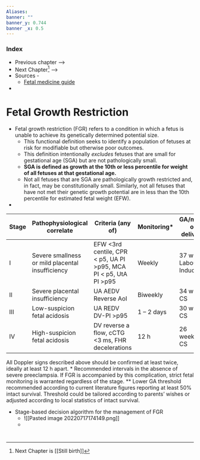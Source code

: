 ```yaml
---
Aliases: 
banner: ""
banner_y: 0.744
banner _x: 0.5
---
```

### Index
- Previous chapter -->
- Next Chapter[^1] -->
- Sources -
	- [Fetal medicine guide](<C:\Not_One_Drive\Medical\Article\Fetal medicine - FGR diagnosis & classification.pdf>)
- 
# Fetal Growth Restriction
- Fetal growth restriction (FGR) refers to a condition in which a fetus is unable to achieve its genetically determined potential size.
	- This functional definition seeks to identify a population of fetuses at risk for modifiable but otherwise poor outcomes. 
	- This definition intentionally *excludes* fetuses that are small for gestational age (SGA) but are not pathologically small. 
	- **SGA is defined as growth at the 10th or less percentile for weight of all fetuses at that gestational age.** 
	- Not all fetuses that are SGA are pathologically growth restricted and, in fact, may be constitutionally small. Similarly, not all fetuses that have not met their genetic growth potential are in less than the 10th percentile for estimated fetal weight (EFW).
- 


| Stage | Pathophysiological correlate                     | Criteria (any of) | Monitoring* | GA/mode of delivery |
| ----- | ------------------------------------------------ | ----------------- | ----------- | ------------------- |
| I     | Severe smallness or mild placental insufficiency | EFW <3rd centile, CPR < p5, UA PI >p95, MCA PI < p5, UtA PI >p95| Weekly | 37 weeks Labour Induction|
|II |Severe placental insufficiency| UA AEDV Reverse AoI | Biweekly | 34 weeks CS |
| III | Low-suspicion fetal acidosis | UA REDV DV-PI >p95 | 1 – 2 days | 30 weeks CS |
|IV | High-suspicion fetal acidosis | DV reverse a flow, cCTG <3 ms, FHR decelerations | 12 h | 26 weeks** CS |
All Doppler signs described above should be confirmed at least twice, ideally at least 12 h apart. 
\* Recommended intervals in the absence of severe preeclampsia. If FGR is accompanied by this complication, strict fetal monitoring is warranted regardless of the stage.
\** Lower GA threshold recommended according to current literature figures reporting at least 50% intact survival. Threshold could be tailored according to parents’ wishes or adjusted according to local statistics of intact survival.

- Stage-based decision algorithm for the management of FGR
	- ![[Pasted image 20220717174149.png]]
	- 

#
[^1]: Next Chapter is [[Still birth]]